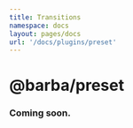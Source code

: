 ```yaml
---
title: Transitions
namespace: docs
layout: pages/docs
url: '/docs/plugins/preset'
---
```


# @barba/preset

### Coming soon.
